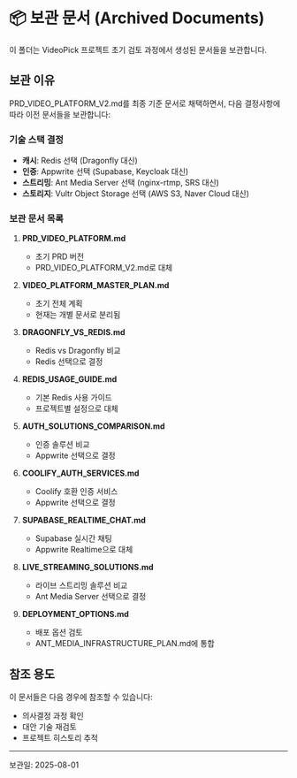 # 📦 보관 문서 (Archived Documents)

이 폴더는 VideoPick 프로젝트 초기 검토 과정에서 생성된 문서들을 보관합니다.

## 보관 이유

PRD_VIDEO_PLATFORM_V2.md를 최종 기준 문서로 채택하면서, 다음 결정사항에 따라 이전 문서들을 보관합니다:

### 기술 스택 결정
- **캐시**: Redis 선택 (Dragonfly 대신)
- **인증**: Appwrite 선택 (Supabase, Keycloak 대신)
- **스트리밍**: Ant Media Server 선택 (nginx-rtmp, SRS 대신)
- **스토리지**: Vultr Object Storage 선택 (AWS S3, Naver Cloud 대신)

### 보관 문서 목록

1. **PRD_VIDEO_PLATFORM.md**
   - 초기 PRD 버전
   - PRD_VIDEO_PLATFORM_V2.md로 대체

2. **VIDEO_PLATFORM_MASTER_PLAN.md**
   - 초기 전체 계획
   - 현재는 개별 문서로 분리됨

3. **DRAGONFLY_VS_REDIS.md**
   - Redis vs Dragonfly 비교
   - Redis 선택으로 결정

4. **REDIS_USAGE_GUIDE.md**
   - 기본 Redis 사용 가이드
   - 프로젝트별 설정으로 대체

5. **AUTH_SOLUTIONS_COMPARISON.md**
   - 인증 솔루션 비교
   - Appwrite 선택으로 결정

6. **COOLIFY_AUTH_SERVICES.md**
   - Coolify 호환 인증 서비스
   - Appwrite 선택으로 결정

7. **SUPABASE_REALTIME_CHAT.md**
   - Supabase 실시간 채팅
   - Appwrite Realtime으로 대체

8. **LIVE_STREAMING_SOLUTIONS.md**
   - 라이브 스트리밍 솔루션 비교
   - Ant Media Server 선택으로 결정

9. **DEPLOYMENT_OPTIONS.md**
   - 배포 옵션 검토
   - ANT_MEDIA_INFRASTRUCTURE_PLAN.md에 통합

## 참조 용도

이 문서들은 다음 경우에 참조할 수 있습니다:
- 의사결정 과정 확인
- 대안 기술 재검토
- 프로젝트 히스토리 추적

---

보관일: 2025-08-01